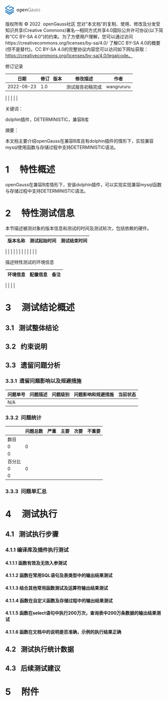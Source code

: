 ![](../../images/openGauss.png#crop=0&crop=0&crop=1&crop=1&id=d4u0Z&originalType=binary&ratio=1&rotation=0&showTitle=false&status=done&style=none&title=)

版权所有 © 2022  openGauss社区
您对“本文档”的复制、使用、修改及分发受知识共享(Creative Commons)署名—相同方式共享4.0国际公共许可协议(以下简称“CC BY-SA 4.0”)的约束。为了方便用户理解，您可以通过访问https://creativecommons.org/licenses/by-sa/4.0/ 了解CC BY-SA 4.0的概要 (但不是替代)。CC BY-SA 4.0的完整协议内容您可以访问如下网址获取：https://creativecommons.org/licenses/by-sa/4.0/legalcode。

修订记录

| 日期 | 修订   版本 | 修改描述 | 作者 |
| --- | --- | --- | --- |
| 2022-09-23 | 1.0 | 测试报告初稿完成 | wangrururu |
| 
 |  |  | 
 |


关键词：

dolphin插件，DETERMINISTIC，兼容B库

摘要：

本文档主要介绍openGauss在兼容B库且有dolphin插件的情形下，实现兼容mysql使用函数与存储过程中支持DETERMINISTIC语法。

# 1     特性概述

openGauss在兼容B库情形下，安装dolphin插件，可以实现实现兼容mysql函数与存储过程中支持DETERMINISTIC语法。

# 2     特性测试信息

本节描述被测对象的版本信息和测试的时间及测试轮次，包括依赖的硬件。

| 版本名称 | 测试起始时间 | 测试结束时间 |
| --- | --- | --- |
| 
 |  |  |
|  |  |  |
|  |  |  |


描述特性测试的环境信息

| 环境信息 | 配置信息 | 备注 |
| --- | --- | --- |
| 
 |  |  |


# 3     测试结论概述

## 3.1   测试整体结论




## 3.2   约束说明



## 3.3   遗留问题分析

### 3.3.1  遗留问题影响以及规避措施
| 问题单号 | 问题描述 | 问题级别 | 问题影响和规避措施 | 当前状态 |
| --- | --- | --- | --- | --- |
| N/A |  |  |  |  |


### 3.3.2  问题统计
|  | 问题总数 | 严重 | 主要 | 次要 | 不重要 |
| --- | --- | --- | --- | --- | --- |
| 数目 | 
 | 0 | 0 | 
 | 0 |
| 百分比 | 
 | 0 | 0 | 
 | 0 |


### 3.3.3  问题单汇总


# 4     测试执行

## 4.1   测试执行步骤

### 4.1.1 编译库及插件执行测试


#### 4.1.1.1 函数有效及无效入参测试


#### 4.1.1.2 函数在常用SQL语句及表类型中的输出结果测试


#### 4.1.1.3 结合其他常用函数测试及运算符输出结果测试


#### 4.1.1.4 函数在自定义函数及存储过程中的输出结果测试


#### 4.1.1.5 函数在select语句中执行200万次，查询表中200万条数据的输出结果测试


#### 4.1.1.6 函数在文档中的说明是否准确，示例的执行结果正确


## 4.2   测试执行统计数据



## 4.3   后续测试建议



# 5     附件




